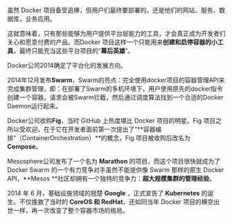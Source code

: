 虽然 Docker 项目备受追捧，但用户们最终要部署的，还是他们的网站、服务、数据库，业务应用。

这就意味着，只有那些能够为用户提供平台层能力的工具，才会真正成为开发者们关心和愿意付费的产品。而Docker 项目这样一个只能用来**创建和启停容器的小工具**，最终只能充当这些平台项目的“**幕后英雄**”。



Docker公司2014确定了平台化的发展方向。

2014年12月发布**Swarm**，Swarm的亮点：完全使用docker项目的容器管理API来完成集群管理，即：在部署了Swarm的多机环境下，用户使用原先的docker指令创建一个容器，请求会被Swarm拦截，然后通过调度算法找到一个合适的Docker Daemon运行起来。

Docker公司收购**Fig**，当时 GitHub 上热度堪比 Docker 项目的明星。Fig 项目之所以受欢迎，在于它在开发者面前第一次提出了“**容器编排”（ContainerOrchestration）**的概念，Fig 项目被收购后改名为 **Compose**。



 Mesosphere公司发布了一个名为 **Marathon** 的项目，而这个项目很快就成为了 Docker Swarm 的一个有力竞争对手虽然不能提供像 Swarm 那样的原生 Docker API，**Mesos **社区却拥有一个独特的竞争力：**超大规模集群的管理经验**。



2014 年 6 月，基础设施领域的翘楚 **Google** ，正式宣告了 **Kubernetes** 的诞生。不仅挽救了当时的 **CoreOS 和 RedHat**，还如同当年 Docker 项目的横空出世一样，再一次改变了整个容器市场的格局。

